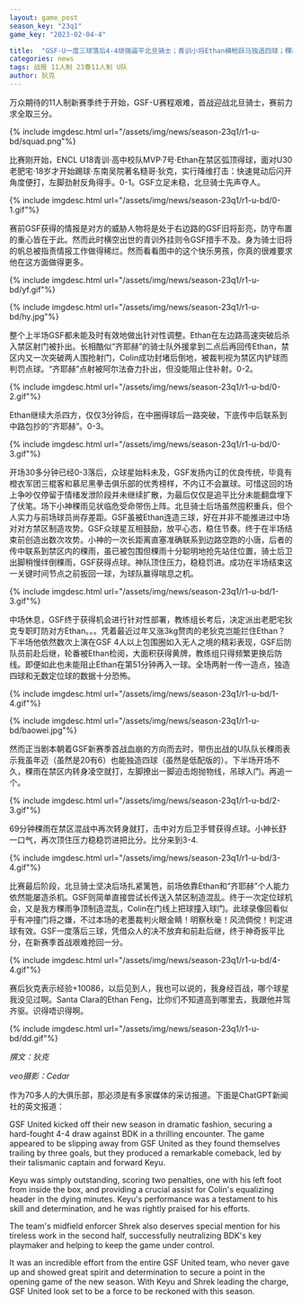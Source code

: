 ```yaml
---
layout: game_post
season_key: "23q1"
game_key: "2023-02-04-4"

title:  "GSF-U一度三球落后4-4顽强逼平北旦骑士；青训小将Ethan横枪跃马独造四球；稞雨一球三助，小神点射双响"
categories: news
tags: 战报 11人制 23春11人制 U队
author: 狄克
---
```


万众期待的11人制新赛季终于开始，GSF-U赛程艰难，首战迎战北旦骑士，赛前力求全取三分。

{% include imgdesc.html url="/assets/img/news/season-23q1/r1-u-bd/squad.png"%}

比赛刚开始，ENCL U18青训·高中校队MVP·7号·Ethan在禁区弧顶得球，面对U30老肥宅·18岁才开始踢球·东南吴院著名糙哥·狄克，实行降维打击：快速晃动后闪开角度便打，左脚劲射反角得手。0-1。GSF立足未稳，北旦骑士先声夺人。

{% include imgdesc.html url="/assets/img/news/season-23q1/r1-u-bd/0-1.gif"%}

赛前GSF获得的情报是对方的威胁人物将是处于右边路的GSF旧将彭亮，防守布置的重心皆在于此。然而此时横空出世的青训外挂则令GSF措手不及。身为骑士旧将的帆总被指责情报工作做得稀烂。然而看看图中的这个快乐男孩，你真的很难要求他在这方面做得更多。

{% include imgdesc.html url="/assets/img/news/season-23q1/r1-u-bd/yf.gif"%}

{% include imgdesc.html url="/assets/img/news/season-23q1/r1-u-bd/hy.jpg"%}

整个上半场GSF都未能及时有效地做出针对性调整。Ethan在左边路高速突破后杀入禁区射门被扑出。长相酷似“齐耶赫”的骑士队外援拿到二点后再回传Ethan，禁区内又一次突破两人围抢射门，Colin成功封堵后倒地，被裁判视为禁区内铲球而判罚点球。“齐耶赫”点射被阿尔法奋力扑出，但没能阻止住补射。0-2。

{% include imgdesc.html url="/assets/img/news/season-23q1/r1-u-bd/0-2.gif"%}

Ethan继续大杀四方，仅仅3分钟后，在中圈得球后一路突破，下底传中后联系到中路包抄的“齐耶赫”。0-3。

{% include imgdesc.html url="/assets/img/news/season-23q1/r1-u-bd/0-3.gif"%}

开场30多分钟已经0-3落后，众球星始料未及，GSF发扬内讧的优良传统，毕竟有橙衣军团三棍客和慕尼黑拳击俱乐部的优秀榜样，不内讧不会赢球。可惜这回的场上争吵仅停留于情绪发泄阶段并未继续扩散，为最后仅仅是追平比分未能翻盘埋下了伏笔。场下小神稞雨见状临危受命带伤上阵。北旦骑士后场虽然囤积重兵，但个人实力与前场球员尚存差距。GSF虽被Ethan连造三球，好在并非不能推进过中场对对方禁区制造攻势。GSF众球星互相鼓励，放平心态，稳住节奏。终于在半场结束前创造出数次攻势。小神的一次长距离直塞准确联系到边路空跑的小唐，后者的传中联系到禁区内的稞雨，虽已被包围但稞雨十分聪明地抢先站住位置，骑士后卫出脚稍慢绊倒稞雨，GSF获得点球。神队顶住压力，稳稳罚进。成功在半场结束这一关键时间节点之前扳回一球，为球队赢得喘息之机。

{% include imgdesc.html url="/assets/img/news/season-23q1/r1-u-bd/1-3.gif"%}

中场休息，GSF终于获得机会进行针对性部署，教练组长考后，决定派出老肥宅狄克专职盯防对方Ethan。。。凭着最近过年又涨3kg赘肉的老狄克岂能拦住Ethan？下半场他依然数次上演在GSF 4人以上包围圈如入无人之境的精彩表现，GSF后防队员前赴后继，轮番被Ethan检阅，大面积获得黄牌，教练组只得频繁更换后防线。即便如此也未能阻止Ethan在第51分钟再入一球。全场两射一传一造点，独造四球和无数定位球的数据十分恐怖。

{% include imgdesc.html url="/assets/img/news/season-23q1/r1-u-bd/1-4.gif"%}

{% include imgdesc.html url="/assets/img/news/season-23q1/r1-u-bd/baowei.jpg"%}

然而正当剧本朝着GSF新赛季首战血崩的方向而去时，带伤出战的U队队长稞雨表示我虽年迈（虽然是20有6）也能独造四球（虽然是低配版的）。下半场开场不久，稞雨在禁区内转身凌空就打，左脚撩出一脚迫击炮抛物线，吊球入门。再追一个。

{% include imgdesc.html url="/assets/img/news/season-23q1/r1-u-bd/2-3.gif"%}

69分钟稞雨在禁区混战中再次转身就打，击中对方后卫手臂获得点球。小神长舒一口气，再次顶住压力稳稳罚进把比分。比分来到3-4.

{% include imgdesc.html url="/assets/img/news/season-23q1/r1-u-bd/3-4.gif"%}

比赛最后阶段，北旦骑士坚决后场扎紧篱笆，前场依靠Ethan和“齐耶赫”个人能力依然能屡造杀机。GSF则简单直接尝试长传送入禁区制造混乱。终于一次定位球机会，又是我方稞雨争顶制造混乱，Colin在门线上把球撞入球门。此球录像回看似乎有冲撞门将之嫌，不过本场的老墨裁判火眼金睛！明察秋毫！风流倜傥！判定进球有效。GSF一度落后三球，凭借众人的决不放弃和前赴后继，终于神奇扳平比分，在新赛季首战艰难抢回一分。

{% include imgdesc.html url="/assets/img/news/season-23q1/r1-u-bd/4-4.gif"%}

赛后狄克表示经验+10086，以后见到人，我也可以说的，我身经百战，哪个球星我没见过啊。Santa Clara的Ethan Feng，比你们不知道高到哪里去，我跟他并驾齐驱。识得唔识得啊。

{% include imgdesc.html url="/assets/img/news/season-23q1/r1-u-bd/dd.gif"%}

*撰文：狄克*

*veo摄影：Cedar*

作为70多人的大俱乐部，那必须是有多家媒体的采访报道。下面是ChatGPT新闻社的英文报道：

GSF United kicked off their new season in dramatic fashion, securing a hard-fought 4-4 draw against BDK in a thrilling encounter. The game appeared to be slipping away from GSF United as they found themselves trailing by three goals, but they produced a remarkable comeback, led by their talismanic captain and forward Keyu.

Keyu was simply outstanding, scoring two penalties, one with his left foot from inside the box, and providing a crucial assist for Colin's equalizing header in the dying minutes. Keyu's performance was a testament to his skill and determination, and he was rightly praised for his efforts.

The team's midfield enforcer Shrek also deserves special mention for his tireless work in the second half, successfully neutralizing BDK's key playmaker and helping to keep the game under control.

It was an incredible effort from the entire GSF United team, who never gave up and showed great spirit and determination to secure a point in the opening game of the new season. With Keyu and Shrek leading the charge, GSF United look set to be a force to be reckoned with this season.

